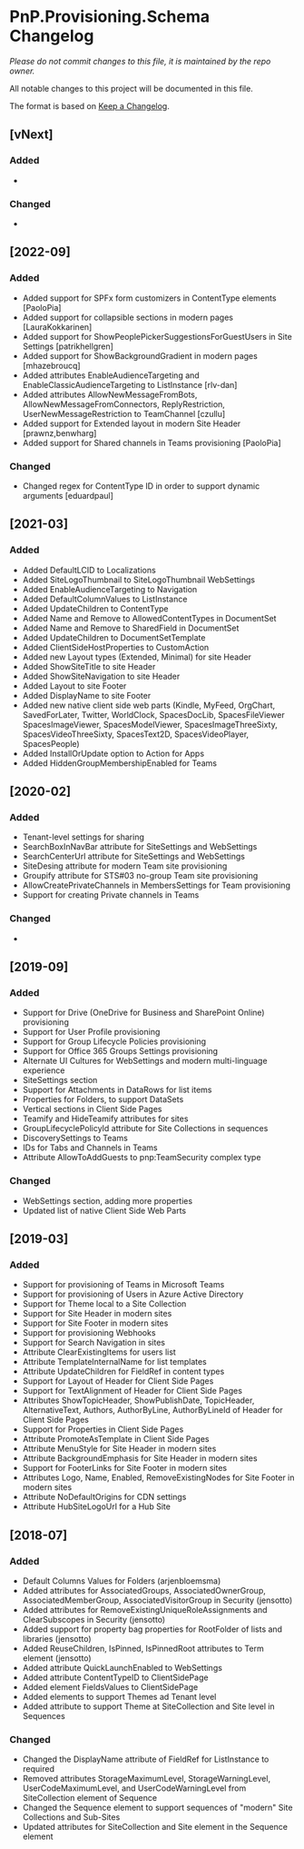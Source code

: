 # PnP.Provisioning.Schema Changelog

*Please do not commit changes to this file, it is maintained by the repo owner.*

All notable changes to this project will be documented in this file.

The format is based on [Keep a Changelog](http://keepachangelog.com/en/1.0.0/).

## [vNext]

### Added
- 

### Changed
-

## [2022-09]

### Added
- Added support for SPFx form customizers in ContentType elements [PaoloPia]
- Added support for collapsible sections in modern pages [LauraKokkarinen]
- Added support for ShowPeoplePickerSuggestionsForGuestUsers in Site Settings [patrikhellgren]
- Added support for ShowBackgroundGradient in modern pages [mhazebroucq]
- Added attributes EnableAudienceTargeting and EnableClassicAudienceTargeting to ListInstance [rlv-dan]
- Added attributes AllowNewMessageFromBots, AllowNewMessageFromConnectors, ReplyRestriction, UserNewMessageRestriction to TeamChannel [czullu]
- Added support for Extended layout in modern Site Header [prawnz,benwharg]
- Added support for Shared channels in Teams provisioning [PaoloPia]

### Changed
- Changed regex for ContentType ID in order to support dynamic arguments [eduardpaul]

## [2021-03]

### Added
- Added DefaultLCID to Localizations
- Added SiteLogoThumbnail to SiteLogoThumbnail WebSettings
- Added EnableAudienceTargeting to Navigation
- Added DefaultColumnValues to ListInstance
- Added UpdateChildren to ContentType
- Added Name and Remove to AllowedContentTypes in DocumentSet
- Added Name and Remove to SharedField in DocumentSet
- Added UpdateChildren to DocumentSetTemplate
- Added ClientSideHostProperties to CustomAction
- Added new Layout types (Extended, Minimal) for site Header
- Added ShowSiteTitle to site Header
- Added ShowSiteNavigation to site Header
- Added Layout to site Footer
- Added DisplayName to site Footer
- Added new native client side web parts (Kindle, MyFeed, OrgChart, SavedForLater, Twitter, WorldClock, SpacesDocLib, SpacesFileViewer SpacesImageViewer, SpacesModelViewer, SpacesImageThreeSixty, SpacesVideoThreeSixty, SpacesText2D, SpacesVideoPlayer, SpacesPeople)
- Added InstallOrUpdate option to Action for Apps
- Added HiddenGroupMembershipEnabled for Teams

## [2020-02]
 
### Added
- Tenant-level settings for sharing
- SearchBoxInNavBar attribute for SiteSettings and WebSettings
- SearchCenterUrl attribute for SiteSettings and WebSettings
- SiteDesing attribute for modern Team site provisioning
- Groupify attribute for STS#03 no-group Team site provisioning
- AllowCreatePrivateChannels in MembersSettings for Team provisioning
- Support for creating Private channels in Teams

### Changed
- 

## [2019-09]

### Added
- Support for Drive (OneDrive for Business and SharePoint Online) provisioning
- Support for User Profile provisioning
- Support for Group Lifecycle Policies provisioning
- Support for Office 365 Groups Settings provisioning
- Alternate UI Cultures for WebSettings and modern multi-linguage experience
- SiteSettings section
- Support for Attachments in DataRows for list items
- Properties for Folders, to support DataSets
- Vertical sections in Client Side Pages
- Teamify and HideTeamify attributes for sites
- GroupLifecyclePolicyId attribute for Site Collections in sequences
- DiscoverySettings to Teams
- IDs for Tabs and Channels in Teams
- Attribute AllowToAddGuests to pnp:TeamSecurity complex type

### Changed
- WebSettings section, adding more properties
- Updated list of native Client Side Web Parts

## [2019-03]

### Added
- Support for provisioning of Teams in Microsoft Teams
- Support for provisioning of Users in Azure Active Directory
- Support for Theme local to a Site Collection
- Support for Site Header in modern sites
- Support for Site Footer in modern sites
- Support for provisioning Webhooks
- Support for Search Navigation in sites
- Attribute ClearExistingItems for users list
- Attribute TemplateInternalName for list templates
- Attribute UpdateChildren for FieldRef in content types
- Support for Layout of Header for Client Side Pages 
- Support for TextAlignment of Header for Client Side Pages 
- Attributes ShowTopicHeader, ShowPublishDate, TopicHeader, AlternativeText, Authors, AuthorByLine, AuthorByLineId of Header for Client Side Pages 
- Support for Properties in Client Side Pages
- Attribute PromoteAsTemplate in Client Side Pages
- Attribute MenuStyle for Site Header in modern sites
- Attribute BackgroundEmphasis for Site Header in modern sites
- Support for FooterLinks for Site Footer in modern sites
- Attributes Logo, Name, Enabled, RemoveExistingNodes for Site Footer in modern sites
- Attribute NoDefaultOrigins for CDN settings
- Attribute HubSiteLogoUrl for a Hub Site

## [2018-07]

### Added
- Default Columns Values for Folders (arjenbloemsma)
- Added attributes for AssociatedGroups, AssociatedOwnerGroup, AssociatedMemberGroup, AssociatedVisitorGroup in Security (jensotto)
- Added attributes for RemoveExistingUniqueRoleAssignments and ClearSubscopes in Security (jensotto)
- Added support for property bag properties for RootFolder of lists and libraries (jensotto)
- Added ReuseChildren, IsPinned, IsPinnedRoot attributes to Term element (jensotto)
- Added attribute QuickLaunchEnabled to WebSettings
- Added attribute ContentTypeID to ClientSidePage
- Added element FieldsValues to ClientSidePage
- Added elements to support Themes ad Tenant level
- Added attribute to support Theme at SiteCollection and Site level in Sequences

### Changed
- Changed the DisplayName attribute of FieldRef for ListInstance to required
- Removed attributes StorageMaximumLevel, StorageWarningLevel, UserCodeMaximumLevel, and UserCodeWarningLevel from SiteCollection element of Sequence
- Changed the Sequence element to support sequences of "modern" Site Collections and Sub-Sites
- Updated attributes for SiteCollection and Site element in the Sequence element
